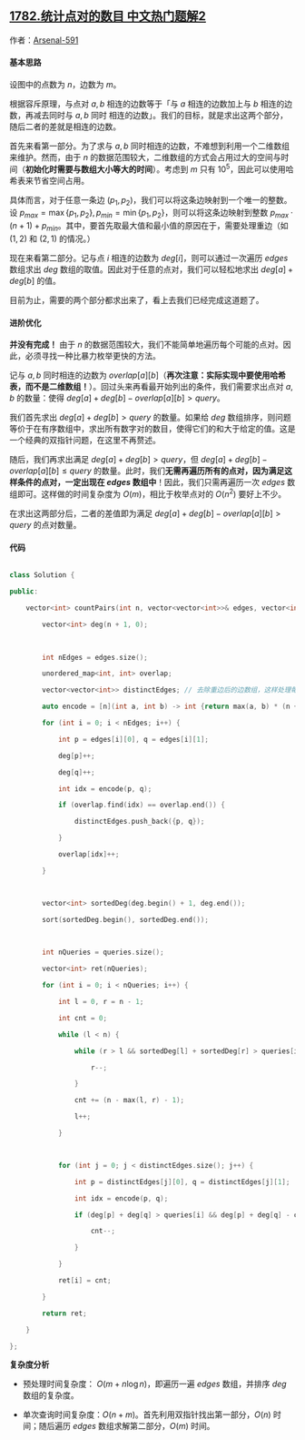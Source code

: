 ## [1782.统计点对的数目 中文热门题解2](https://leetcode.cn/problems/count-pairs-of-nodes/solutions/100000/rong-chi-yuan-li-li-qing-si-lu-zhu-bu-yo-yl38)

作者：[Arsenal-591](https://leetcode.cn/u/Arsenal-591)
#### 基本思路

设图中的点数为 $n$，边数为 $m$。

根据容斥原理，与点对 $a, b$ 相连的边数等于「与 $a$ 相连的边数加上与 $b$ 相连的边数，再减去同时与 $a,b$ 同时 相连的边数」。我们的目标，就是求出这两个部分，随后二者的差就是相连的边数。

首先来看第一部分。为了求与 $a,b$ 同时相连的边数，不难想到利用一个二维数组来维护。然而，由于 $n$ 的数据范围较大，二维数组的方式会占用过大的空间与时间（**初始化时需要与数组大小等大的时间**）。考虑到 $m$ 只有 $10^5$，因此可以使用哈希表来节省空间占用。

具体而言，对于任意一条边 $(p_1,p_2)$，我们可以将这条边映射到一个唯一的整数。设 $p_{max}=\max\{p_1, p_2\}, p_{min}=\min\{p_1, p_2\}$，则可以将这条边映射到整数 $p_{max}\cdot(n+1) + p_{min}$。其中，要首先取最大值和最小值的原因在于，需要处理重边（如 $(1,2)$ 和 $(2,1)$ 的情况。）

现在来看第二部分。记与点 $i$ 相连的边数为 $\textit{deg}[i]$，则可以通过一次遍历 $\textit{edges}$ 数组求出 $\textit{deg}$ 数组的取值。因此对于任意的点对，我们可以轻松地求出 $\textit{deg}[a] + \textit{deg}[b]$ 的值。

目前为止，需要的两个部分都求出来了，看上去我们已经完成这道题了。

#### 进阶优化

**并没有完成！** 由于 $n$ 的数据范围较大，我们不能简单地遍历每个可能的点对。因此，必须寻找一种比暴力枚举更快的方法。

记与 $a,b$ 同时相连的边数为 $\textit{overlap}[a][b]$（**再次注意：实际实现中要使用哈希表，而不是二维数组！**）。回过头来再看最开始列出的条件，我们需要求出点对 $a,b$ 的数量：使得 $\textit{deg}[a] + \textit{deg}[b] - \textit{overlap}[a][b] > \textit{query}$。

我们首先求出 $\textit{deg}[a] + \textit{deg}[b] > \textit{query}$ 的数量。如果给 $\textit{deg}$ 数组排序，则问题等价于在有序数组中，求出所有数字对的数目，使得它们的和大于给定的值。这是一个经典的双指针问题，在这里不再赘述。

随后，我们再求出满足 $\textit{deg}[a] + \textit{deg}[b] > \textit{query}$，但 $\textit{deg}[a] + \textit{deg}[b] - \textit{overlap}[a][b] \le \textit{query}$ 的数量。此时，我们**无需再遍历所有的点对，因为满足这样条件的点对，一定出现在 $\textit{edges}$ 数组中**！因此，我们只需再遍历一次 $\textit{edges}$ 数组即可。这样做的时间复杂度为 $O(m)$，相比于枚举点对的 $O(n^2)$ 要好上不少。

在求出这两部分后，二者的差值即为满足 $\textit{deg}[a] + \textit{deg}[b] - \textit{overlap}[a][b] > \textit{query}$ 的点对数量。

#### 代码
``` C++
class Solution {
public:
    vector<int> countPairs(int n, vector<vector<int>>& edges, vector<int>& queries) {
        vector<int> deg(n + 1, 0);
        
        int nEdges = edges.size();
        unordered_map<int, int> overlap;
        vector<vector<int>> distinctEdges; // 去除重边后的边数组，这样处理每个 query 时能少遍历几条边
        auto encode = [n](int a, int b) -> int {return max(a, b) * (n + 1) + min(a, b);};
        for (int i = 0; i < nEdges; i++) {
            int p = edges[i][0], q = edges[i][1];
            deg[p]++;
            deg[q]++;
            int idx = encode(p, q);
            if (overlap.find(idx) == overlap.end()) {
                distinctEdges.push_back({p, q});
            }
            overlap[idx]++;
        }

        vector<int> sortedDeg(deg.begin() + 1, deg.end());
        sort(sortedDeg.begin(), sortedDeg.end());
        
        int nQueries = queries.size();
        vector<int> ret(nQueries);
        for (int i = 0; i < nQueries; i++) {
            int l = 0, r = n - 1;
            int cnt = 0;
            while (l < n) {
                while (r > l && sortedDeg[l] + sortedDeg[r] > queries[i]) {
                    r--;
                }
                cnt += (n - max(l, r) - 1);
                l++;
            }

            for (int j = 0; j < distinctEdges.size(); j++) {
                int p = distinctEdges[j][0], q = distinctEdges[j][1];
                int idx = encode(p, q);
                if (deg[p] + deg[q] > queries[i] && deg[p] + deg[q] - overlap[idx] <= queries[i]) {
                    cnt--;
                }
            }
            ret[i] = cnt;
        }
        return ret;
    }
};
```

**复杂度分析**
- 预处理时间复杂度： $O(m + n\log n)$，即遍历一遍 $\textit{edges}$ 数组，并排序 $\textit{deg}$ 数组的复杂度。
- 单次查询时间复杂度：$O(n+m)$。首先利用双指针找出第一部分，$O(n)$ 时间；随后遍历 $\textit{edges}$ 数组求解第二部分，$O(m)$ 时间。



